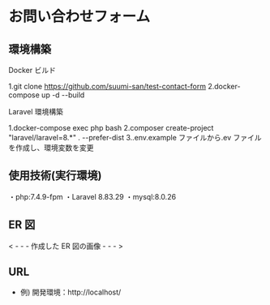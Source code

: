# お問い合わせフォーム

## 環境構築

Docker ビルド

1.git clone https://github.com/suumi-san/test-contact-form
2.docker-compose up -d --build

Laravel 環境構築

1.docker-compose exec php bash
2.composer create-project "laravel/laravel=8.\*" . --prefer-dist
3..env.example ファイルから.ev ファイルを作成し、環境変数を変更

## 使用技術(実行環境)

・php:7.4.9-fpm
・Laravel 8.83.29
・mysql:8.0.26

## ER 図

< - - - 作成した ER 図の画像 - - - >

## URL

-   例) 開発環境：http://localhost/
